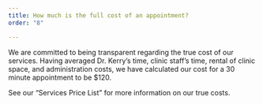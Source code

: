 ```yaml
---
title: How much is the full cost of an appointment?
order: "8"

---
```

We are committed to being transparent regarding the true cost of our services. Having averaged Dr. Kerry’s time, clinic staff’s time, rental of clinic space, and administration costs, we have calculated our cost for a 30 minute appointment to be $120.

See our “Services Price List” for more information on our true costs.